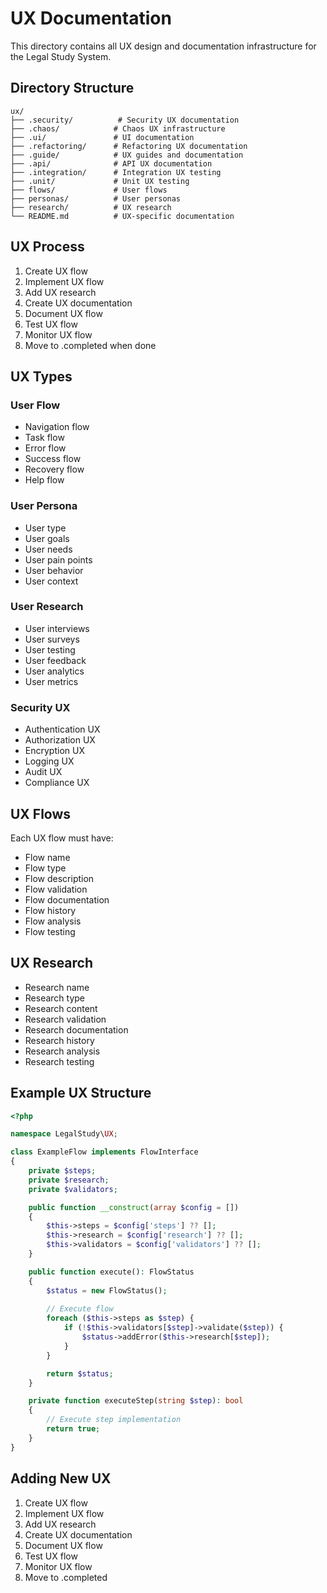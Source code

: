 # UX Documentation

This directory contains all UX design and documentation infrastructure for the Legal Study System.

## Directory Structure

```
ux/
├── .security/          # Security UX documentation
├── .chaos/            # Chaos UX infrastructure
├── .ui/               # UI documentation
├── .refactoring/      # Refactoring UX documentation
├── .guide/            # UX guides and documentation
├── .api/              # API UX documentation
├── .integration/      # Integration UX testing
├── .unit/             # Unit UX testing
├── flows/             # User flows
├── personas/          # User personas
├── research/          # UX research
└── README.md          # UX-specific documentation
```

## UX Process

1. Create UX flow
2. Implement UX flow
3. Add UX research
4. Create UX documentation
5. Document UX flow
6. Test UX flow
7. Monitor UX flow
8. Move to .completed when done

## UX Types

### User Flow
- Navigation flow
- Task flow
- Error flow
- Success flow
- Recovery flow
- Help flow

### User Persona
- User type
- User goals
- User needs
- User pain points
- User behavior
- User context

### User Research
- User interviews
- User surveys
- User testing
- User feedback
- User analytics
- User metrics

### Security UX
- Authentication UX
- Authorization UX
- Encryption UX
- Logging UX
- Audit UX
- Compliance UX

## UX Flows

Each UX flow must have:
- Flow name
- Flow type
- Flow description
- Flow validation
- Flow documentation
- Flow history
- Flow analysis
- Flow testing

## UX Research

- Research name
- Research type
- Research content
- Research validation
- Research documentation
- Research history
- Research analysis
- Research testing

## Example UX Structure

```php
<?php

namespace LegalStudy\UX;

class ExampleFlow implements FlowInterface
{
    private $steps;
    private $research;
    private $validators;

    public function __construct(array $config = [])
    {
        $this->steps = $config['steps'] ?? [];
        $this->research = $config['research'] ?? [];
        $this->validators = $config['validators'] ?? [];
    }

    public function execute(): FlowStatus
    {
        $status = new FlowStatus();
        
        // Execute flow
        foreach ($this->steps as $step) {
            if (!$this->validators[$step]->validate($step)) {
                $status->addError($this->research[$step]);
            }
        }

        return $status;
    }

    private function executeStep(string $step): bool
    {
        // Execute step implementation
        return true;
    }
}
```

## Adding New UX

1. Create UX flow
2. Implement UX flow
3. Add UX research
4. Create UX documentation
5. Document UX flow
6. Test UX flow
7. Monitor UX flow
8. Move to .completed 